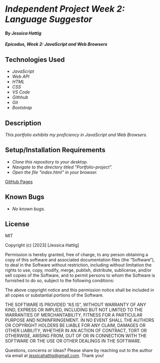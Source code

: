 # _Independent Project Week 2: Language Suggestor_

#### By _**Jessica Hattig**_

#### _Epicodus, Week 2: JavaScript and Web Browsers_

## Technologies Used

* _JavaScript_
* _Web API_
* _HTML_
* _CSS_
* _VS Code_
* _Githhub_
* _Git_
* _Bootstrap_

## Description

_This portfolio exhibits my proficiency in JavaScript and Web Browsers._

## Setup/Installation Requirements

* _Clone this repository to your desktop._
* _Navigate to the directory titled "Portfolio-project"._
* _Open the file "index.html" in your browser._

[GitHub Pages ](https://jessicahattig.github.io/Language-suggester-form-2.0/)

## Known Bugs

* _No known bugs._


## License
MIT

Copyright (c) [2023] [Jessica Hattig]

Permission is hereby granted, free of charge, to any person obtaining a copy of this software and associated documentation files (the “Software”), to deal in the Software without restriction, including without limitation the rights to use, copy, modify, merge, publish, distribute, sublicense, and/or sell copies of the Software, and to permit persons to whom the Software is furnished to do so, subject to the following conditions:

The above copyright notice and this permission notice shall be included in all copies or substantial portions of the Software.

THE SOFTWARE IS PROVIDED “AS IS”, WITHOUT WARRANTY OF ANY KIND, EXPRESS OR IMPLIED, INCLUDING BUT NOT LIMITED TO THE WARRANTIES OF MERCHANTABILITY, FITNESS FOR A PARTICULAR PURPOSE AND NONINFRINGEMENT. IN NO EVENT SHALL THE AUTHORS OR COPYRIGHT HOLDERS BE LIABLE FOR ANY CLAIM, DAMAGES OR OTHER LIABILITY, WHETHER IN AN ACTION OF CONTRACT, TORT OR OTHERWISE, ARISING FROM, OUT OF OR IN CONNECTION WITH THE SOFTWARE OR THE USE OR OTHER DEALINGS IN THE SOFTWARE.

Questions, concerns or ideas? Please share by reaching out to the author via email at jessicahattig@gmail.com. Thank you!